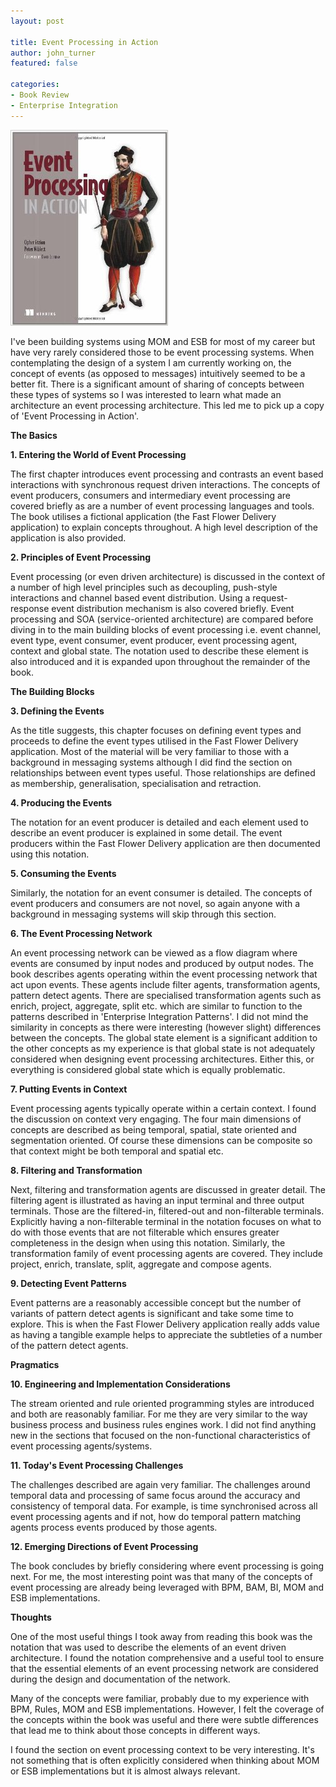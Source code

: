 ```yaml
---
layout: post

title: Event Processing in Action
author: john_turner
featured: false

categories:
- Book Review
- Enterprise Integration
---
```


<img src="/assets/img/post/2012-08-26-event-processing-in-action/book-cover.jpg" class="pull-left img-fluid img-thumbnail mr-3"/>

I've been building systems using MOM and ESB for most of my career but have very rarely considered those to be event processing systems.  When contemplating the design of a system I am currently working on, the concept of events (as opposed to messages) intuitively seemed to be a better fit.  There is a significant amount of sharing of concepts between these types of systems so  I was interested to learn what made an architecture an event processing architecture.  This led me to pick up a copy of 'Event Processing in Action'.

**The Basics**

**1. Entering the World of Event Processing**

The first chapter introduces event processing and contrasts an event based interactions with synchronous request driven interactions.  The concepts of event producers, consumers and intermediary event processing are covered briefly as are a number of event processing languages and tools.  The book utilises a fictional application (the Fast Flower Delivery application) to explain concepts throughout.  A high level description of the application is also provided.

<!-- more -->

**2. Principles of Event Processing**

Event processing (or even driven architecture) is discussed in the context of a number of high level principles such as decoupling, push-style interactions and channel based event distribution.  Using a request-response event distribution mechanism is also covered briefly.  Event processing and SOA (service-oriented architecture) are compared before diving in to the main building blocks of event processing i.e. event channel, event type, event consumer, event producer, event processing agent, context and global state.  The notation used to describe these element is also introduced and it is expanded upon throughout the remainder of the book.

**The Building Blocks**

**3. Defining the Events**

As the title suggests, this chapter focuses on defining event types and proceeds to define the event types utilised in the Fast Flower Delivery application.  Most of the material will be very familiar to those with a background in messaging systems although I did find the section on relationships between event types useful.  Those relationships are defined as membership, generalisation, specialisation and retraction.

**4. Producing the Events**

The notation for an event producer is detailed and each element used to describe an event producer is explained in some detail.  The event producers within the Fast Flower Delivery application are then documented using this notation.

**5. Consuming the Events**

Similarly, the notation for an event consumer is detailed.  The concepts of event producers and consumers are not novel, so again anyone with a background in messaging systems will skip through this section.

**6. The Event Processing Network**

An event processing network can be viewed as a flow diagram where events are consumed by input nodes and produced by output nodes.  The book describes agents operating within the event processing network that act upon events.  These agents include filter agents, transformation agents, pattern detect agents.  There are specialised transformation agents such as enrich, project, aggregate, split etc. which are similar to function to the patterns described in 'Enterprise Integration Patterns'.  I did not mind the similarity in concepts as there were interesting (however slight) differences between the concepts.  The  global state element is a significant addition to the other concepts as my experience is that global state is not adequately considered when designing event processing architectures.  Either this, or everything is considered global state which is equally problematic.

**7. Putting Events in Context**

Event processing agents typically operate within a certain context.  I found the discussion on context very engaging.  The four main dimensions of concepts are described as being temporal, spatial, state oriented and segmentation oriented.  Of course these dimensions can be composite so that context might be both temporal and spatial etc.

**8. Filtering and Transformation**

Next, filtering and transformation agents are discussed in greater detail.  The filtering agent is illustrated as having an input terminal and three output terminals.  Those are the filtered-in, filtered-out and non-filterable terminals.  Explicitly having a non-filterable terminal in the notation focuses on what to do with those events that are not filterable which ensures greater completeness in the design when using this notation.  Similarly, the transformation family of event processing agents are covered.  They include project, enrich, translate, split, aggregate and compose agents.

**9. Detecting Event Patterns**

Event patterns are a reasonably accessible concept but the number of variants of pattern detect agents is significant and take some time to explore.  This is when the Fast Flower Delivery application really adds value as having a tangible example helps to appreciate the subtleties of a number of the pattern detect agents.

**Pragmatics**

**10. Engineering and Implementation Considerations**

The stream oriented and rule oriented programming styles are introduced and both are reasonably familiar.  For me they are very similar to the way business process and business rules engines work.  I did not find anything new in the sections that focused on the non-functional characteristics of event processing agents/systems.

**11. Today's Event Processing Challenges**

The challenges described are again very familiar.  The challenges around temporal data and processing of same focus around the accuracy and consistency of temporal data.  For example, is time synchronised across all event processing agents and if not, how do temporal pattern matching agents process events produced by those agents.

**12. Emerging Directions of Event Processing**

The book concludes by briefly considering where event processing is going next.  For me, the most interesting point was that many of the concepts of event processing are already being leveraged with BPM, BAM, BI, MOM and ESB implementations.

**Thoughts**

One of the most useful things I took away from reading this book was the notation that was used to describe the elements of an event driven architecture.  I found the notation comprehensive and a useful tool to ensure that the essential elements of an event processing network are considered during the design and documentation of the network.

Many of the concepts were familiar, probably due to my experience with BPM, Rules, MOM and ESB implementations.  However, I felt the coverage of the concepts within the book was useful and there were subtle differences that lead me to think about those concepts in different ways.

I found the section on event processing context to be very interesting.  It's not something that is often explicitly considered when thinking about MOM or ESB implementations but it is almost always relevant.
